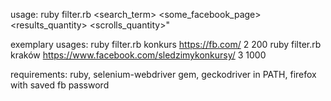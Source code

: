 usage:
ruby filter.rb <search_term> <some_facebook_page> <results_quantity> <scrolls_quantity>"

exemplary usages:
ruby filter.rb konkurs https://fb.com/ 2 200
ruby filter.rb kraków https://www.facebook.com/sledzimykonkursy/ 3 1000

requirements:
ruby, selenium-webdriver gem, geckodriver in PATH, firefox with saved fb password
